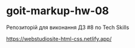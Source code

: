 # goit-markup-hw-08
Репозиторій для виконання ДЗ #8 по Tech Skills

https://webstudiosite-html-css.netlify.app/
